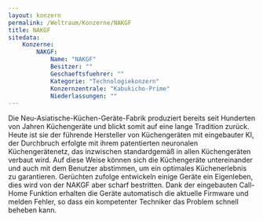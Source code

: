 ```yaml
---
layout: konzern
permalink: /Weltraum/Konzerne/NAKGF
title: NAKGF
sitedata:
    Konzerne:
        NAKGF:
            Name: "NAKGF"
            Besitzer: ""
            Geschaeftsfuehrer: ""
            Kategorie: "Technologiekonzern"
            Konzernzentrale: "Kabukicho-Prime"
            Niederlassungen: ""
---
```




Die Neu-Asiatische-Küchen-Geräte-Fabrik produziert bereits seit Hunderten von Jahren Küchengeräte und blickt somit auf eine lange Tradition zurück. Heute ist sie der führende Hersteller von Küchengeräten mit eingebauter KI, der Durchbruch erfolgte mit ihrem patentierten neuronalen Küchengerätenetz, das inzwischen standardgemäß in allen Küchengeräten verbaut wird. Auf diese Weise können sich die Küchengeräte untereinander und auch mit dem Benutzer abstimmen, um ein optimales Küchenerlebnis zu garantieren. Gerüchten zufolge entwickeln einige Geräte ein Eigenleben, dies wird von der NAKGF aber scharf bestritten. Dank der eingebauten Call-Home Funktion erhalten die Geräte automatisch die aktuelle Firmware und melden Fehler, so dass ein kompetenter Techniker das Problem schnell beheben kann.
